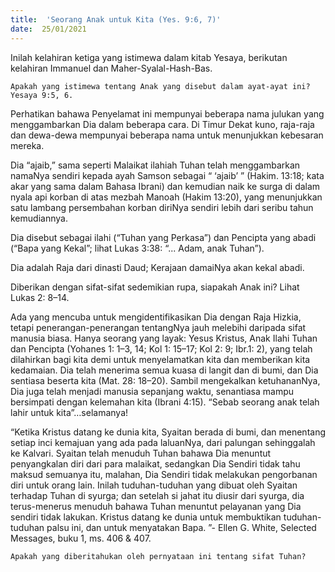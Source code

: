 ```yaml
---
title:  'Seorang Anak untuk Kita (Yes. 9:6, 7)'
date:  25/01/2021
---
```


Inilah kelahiran ketiga yang istimewa dalam kitab Yesaya, berikutan kelahiran Immanuel dan Maher-Syalal-Hash-Bas.

`Apakah yang istimewa tentang Anak yang disebut dalam ayat-ayat ini? Yesaya 9:5, 6.`

Perhatikan bahawa Penyelamat ini mempunyai beberapa nama julukan yang menggambarkan Dia dalam  beberapa cara. Di Timur Dekat kuno, raja-raja dan dewa-dewa mempunyai  beberapa nama untuk menunjukkan kebesaran mereka.

Dia “ajaib,” sama seperti Malaikat ilahiah Tuhan telah menggambarkan namaNya sendiri kepada ayah Samson sebagai “ ‘ajaib’ ” (Hakim. 13:18; kata akar yang sama dalam Bahasa Ibrani) dan kemudian naik ke surga di dalam nyala api korban di atas mezbah Manoah (Hakim 13:20), yang menunjukkan satu lambang persembahan korban diriNya sendiri lebih dari seribu tahun kemudiannya.

Dia disebut sebagai ilahi (“Tuhan yang Perkasa”) dan Pencipta yang abadi (“Bapa yang Kekal”; lihat Lukas 3:38: “... Adam, anak Tuhan”).

Dia adalah Raja dari dinasti Daud; Kerajaan damaiNya akan kekal abadi.

Diberikan dengan sifat-sifat sedemikian rupa, siapakah Anak ini? Lihat Lukas 2: 8–14.

Ada yang mencuba untuk mengidentifikasikan Dia dengan Raja Hizkia, tetapi penerangan-penerangan tentangNya jauh melebihi daripada sifat manusia biasa. Hanya seorang yang layak: Yesus Kristus, Anak Ilahi Tuhan dan Pencipta (Yohanes 1: 1–3, 14; Kol 1: 15–17; Kol 2: 9; Ibr.1: 2), yang telah dilahirkan bagi kita demi untuk menyelamatkan kita dan memberikan kita kedamaian. Dia telah menerima semua kuasa di langit dan di bumi, dan Dia sentiasa beserta kita (Mat. 28: 18–20). Sambil mengekalkan ketuhananNya, Dia juga telah menjadi manusia sepanjang waktu, senantiasa mampu bersimpati dengan kelemahan kita (Ibrani 4:15). “Sebab seorang anak telah lahir untuk kita”…selamanya!

“Ketika Kristus datang ke dunia kita, Syaitan berada di bumi, dan menentang setiap inci kemajuan yang ada pada laluanNya, dari palungan  sehinggalah ke Kalvari. Syaitan telah menuduh Tuhan bahawa Dia menuntut penyangkalan diri dari para malaikat, sedangkan Dia Sendiri tidak tahu maksud semuanya itu, malahan, Dia Sendiri tidak melakukan pengorbanan diri untuk orang lain. Inilah tuduhan-tuduhan yang dibuat oleh Syaitan terhadap Tuhan di syurga; dan setelah si jahat itu diusir dari syurga, dia terus-menerus menuduh bahawa Tuhan menuntut pelayanan yang Dia sendiri tidak lakukan. Kristus datang ke dunia untuk membuktikan tuduhan-tuduhan palsu ini, dan untuk menyatakan Bapa. ”- Ellen G. White, Selected Messages, buku 1, ms. 406 & 407.

`Apakah yang diberitahukan oleh pernyataan ini tentang sifat Tuhan?`
